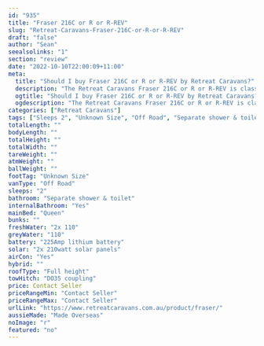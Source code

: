 ```yaml
---
id: "935"
title: "Fraser 216C or R or R-REV"
slug: "Retreat-Caravans-Fraser-216C-or-R-or-R-REV"
draft: "false"
author: "Sean"
seealsolinks: "1"
section: "review"
date: "2022-10-10T22:00:09+11:00"
meta:
  title: "Should I buy Fraser 216C or R or R-REV by Retreat Caravans?"
  description: "The Retreat Caravans Fraser 216C or R or R-REV is classed as Off Road, and sleeps 2 people. It is Made Overseas and comes in at Unknown Size. It generally has Separate shower & toilet."
  ogtitle: "Should I buy Fraser 216C or R or R-REV by Retreat Caravans?"
  ogdescription: "The Retreat Caravans Fraser 216C or R or R-REV is classed as Off Road, and sleeps 2 people. It is Made Overseas and comes in at Unknown Size. It generally has Separate shower & toilet."
categories: ["Retreat Caravans"]
tags: ["Sleeps 2", "Unknown Size", "Off Road", "Separate shower & toilet", "Full height", "Price Unknown", "Made Overseas"]
totalLength: ""
bodyLength: ""
totalHeight: ""
totalWidth: ""
tareWeight: ""
atmWeight: ""
ballWeight: ""
footTag: "Unknown Size"
vanType: "Off Road"
sleeps: "2"
bathroom: "Separate shower & toilet"
internalBathroom: "Yes"
mainBed: "Queen"
bunks: ""
freshWater: "2x 110"
greyWater: "110"
battery: "225Amp lithium battery"
solar: "2x 210watt solar panels"
airCon: "Yes"
hybrid: ""
roofType: "Full height"
towHitch: "DO35 coupling"
price: Contact Seller
priceRangeMin: "Contact Seller"
priceRangeMax: "Contact Seller"
urlLink: "https://www.retreatcaravans.com.au/product/fraser/"
aussieMade: "Made Overseas"
noImage: "r"
featured: "no"
---
```

